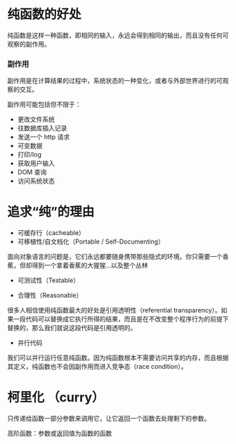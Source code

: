 # 纯函数的好处

纯函数是这样一种函数，即相同的输入，永远会得到相同的输出，而且没有任何可观察的副作用。

### 副作用

副作用是在计算结果的过程中，系统状态的一种变化，或者与外部世界进行的可观察的交互。

副作用可能包括但不限于：
- 更改文件系统
- 往数据库插入记录
- 发送一个 http 请求
- 可变数据
- 打印/log
- 获取用户输入
- DOM 查询
- 访问系统状态

# 追求“纯”的理由

- 可缓存行（cacheable）
- 可移植性/自文档化（Portable / Self-Documenting）

面向对象语言的问题是，它们永远都要随身携带那些隐式的环境。你只需要一个香蕉，但却得到一个拿着香蕉的大猩猩...以及整个丛林

- 可测试性（Testable）

- 合理性（Reasonable）

很多人相信使用纯函数最大的好处是引用透明性（referential transparency）。如果一段代码可以替换成它执行所得的结果，而且是在不改变整个程序行为的前提下替换的，那么我们就说这段代码是引用透明的。

- 并行代码

我们可以并行运行任意纯函数。因为纯函数根本不需要访问共享的内存，而且根据其定义，纯函数也不会因副作用而进入竞争态（race condition）。

# 柯里化 （curry）

只传递给函数一部分参数来调用它，让它返回一个函数去处理剩下的参数。

高阶函数：参数或返回值为函数的函数